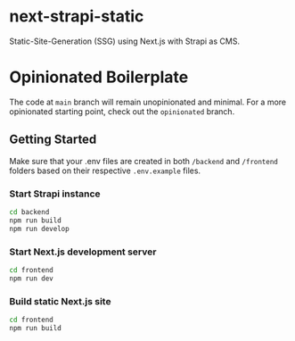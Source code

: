 # next-strapi-static

Static-Site-Generation (SSG) using Next.js with Strapi as CMS.

# Opinionated Boilerplate

The code at `main` branch will remain unopinionated and minimal. For a more opinionated starting point, check out the `opinionated` branch.

## Getting Started

Make sure that your .env files are created in both `/backend` and `/frontend` folders based on their respective `.env.example` files.

### Start Strapi instance

```bash
cd backend
npm run build
npm run develop
```

### Start Next.js development server

```bash
cd frontend
npm run dev
```

### Build static Next.js site

```bash
cd frontend
npm run build
```
